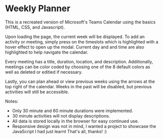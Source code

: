 # Weekly Planner

This is a recreated version of Microsoft's Teams Calendar using the basics (HTML, CSS, and Javascript).

Upon loading the page, the current week will be displayed. To add an activity or meeting, simply press on the timeslots which is highlighted with a hover effect to open up the modal. Current day and and time are also highlighted to help navigate the calendar. 

Every meeting has a title, duration, location, and description. Additionally, meetings can be color coded by choosing one of the 8 default colors as well as deleted or editied if necessary.

Lastly, you can plan ahead or view previous weeks using the arrows at the top right of the calendar. Weeks in the past will be disabled, but previous activities will still be accessible. 

Notes: 
- Only 30 minute and 60 minute durations were implemented. 
- 30 minute activities will not display descriptions.
- All data is stored locally in the browser for easy continued use.
- Responsive design was not in mind, I wanted a project to showcase the JavaScript I had just learnt
That's all, thanks! :)

